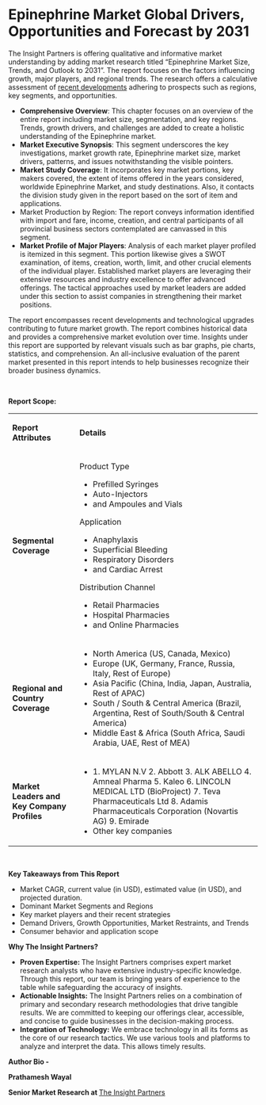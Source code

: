 # Epinephrine Market Global Drivers, Opportunities and Forecast by 2031

<p style="font-weight: 400;">The Insight Partners is offering qualitative and informative market understanding by adding market research titled &ldquo;Epinephrine Market Size, Trends, and Outlook to 2031&rdquo;. The report focuses on the factors influencing growth, major players, and regional trends. The research offers a calculative assessment of&nbsp;<a href="https://www.theinsightpartners.com/reports/epinephrine-market/">recent developments</a>&nbsp;adhering to prospects such as regions, key segments, and opportunities.</p>
<ul style="font-weight: 400;">
<li><strong><strong>Comprehensive Overview</strong></strong>: This chapter focuses on an overview of the entire report including market size, segmentation, and key regions. Trends, growth drivers, and challenges are added to create a holistic understanding of the Epinephrine market.</li>
<li><strong><strong>Market Executive Synopsis</strong></strong>: This segment underscores the key investigations, market growth rate, Epinephrine market size, market drivers, patterns, and issues notwithstanding the visible pointers.</li>
<li><strong><strong>Market Study Coverage</strong></strong>: It incorporates key market portions, key makers covered, the extent of items offered in the years considered, worldwide Epinephrine Market, and study destinations. Also, it contacts the division study given in the report based on the sort of item and applications.</li>
<li>Market Production by Region: The report conveys information identified with import and fare, income, creation, and central participants of all provincial business sectors contemplated are canvassed in this segment.</li>
<li><strong><strong>Market Profile of Major Players</strong></strong>: Analysis of each market player profiled is itemized in this segment. This portion likewise gives a SWOT examination, of items, creation, worth, limit, and other crucial elements of the individual player. Established market players are leveraging their extensive resources and industry excellence to offer advanced offerings. The tactical approaches used by market leaders are added under this section to assist companies in strengthening their market positions.</li>
</ul>
<p style="font-weight: 400;">The report encompasses recent developments and technological upgrades contributing to future market growth. The report combines historical data and provides a comprehensive market evolution over time. Insights under this report are supported by relevant visuals such as bar graphs, pie charts, statistics, and comprehension. An all-inclusive evaluation of the parent market presented in this report intends to help businesses recognize their broader business dynamics.</p>
<p style="font-weight: 400;"><strong><strong>&nbsp;</strong></strong></p>
<p style="font-weight: 400;"><strong><strong>Report Scope:</strong></strong></p>
<table style="font-weight: 400;">
<tbody>
<tr>
<td>
<p><strong><strong>Report Attributes</strong></strong></p>
</td>
<td>
<p><strong><strong>Details</strong></strong></p>
</td>
</tr>
<tr>
<td>
<p><strong><strong>Segmental Coverage</strong></strong></p>
</td>
<td>
<p>Product Type</p>
<ul>
<li>Prefilled Syringes</li>
<li>Auto-Injectors</li>
<li>and Ampoules and Vials</li>
</ul>
<p>Application</p>
<ul>
<li>Anaphylaxis</li>
<li>Superficial Bleeding</li>
<li>Respiratory Disorders</li>
<li>and Cardiac Arrest</li>
</ul>
<p>Distribution Channel</p>
<ul>
<li>Retail Pharmacies</li>
<li>Hospital Pharmacies</li>
<li>and Online Pharmacies</li>
</ul>
</td>
</tr>
<tr>
<td>
<p><strong><strong>Regional and Country Coverage</strong></strong></p>
</td>
<td>
<ul>
<li>North America (US, Canada, Mexico)</li>
<li>Europe (UK, Germany, France, Russia, Italy, Rest of Europe)</li>
<li>Asia Pacific (China, India, Japan, Australia, Rest of APAC)</li>
<li>South / South &amp; Central America (Brazil, Argentina, Rest of South/South &amp; Central America)</li>
<li>Middle East &amp; Africa (South Africa, Saudi Arabia, UAE, Rest of MEA)</li>
</ul>
</td>
</tr>
<tr>
<td>
<p><strong><strong>Market Leaders and Key Company Profiles</strong></strong></p>
</td>
<td>
<ul>
<li>1. MYLAN N.V 2. Abbott 3. ALK ABELLO 4. Amneal Pharma 5. Kaleo 6. LINCOLN MEDICAL LTD (BioProject) 7. Teva Pharmaceuticals Ltd 8. Adamis Pharmaceuticals Corporation (Novartis AG) 9. Emirade</li>
<li>Other key companies&nbsp;</li>
</ul>
</td>
</tr>
</tbody>
</table>
<p style="font-weight: 400;">&nbsp;</p>
<p style="font-weight: 400;"><strong><strong>Key Takeaways from This Report</strong></strong></p>
<ul style="font-weight: 400;">
<li>Market CAGR, current value (in USD), estimated value (in USD), and projected duration.</li>
<li>Dominant Market Segments and Regions</li>
<li>Key market players and their recent strategies</li>
<li>Demand Drivers, Growth Opportunities, Market Restraints, and Trends</li>
<li>Consumer behavior and application scope</li>
</ul>
<p style="font-weight: 400;"><strong><strong>Why The Insight Partners?</strong></strong></p>
<ul style="font-weight: 400;">
<li><strong><strong>Proven Expertise:&nbsp;</strong></strong>The Insight Partners comprises expert market research analysts who have extensive industry-specific knowledge. Through this report, our team is bringing years of experience to the table while safeguarding the accuracy of insights.</li>
<li><strong><strong>Actionable Insights:</strong></strong>&nbsp;The Insight Partners relies on a combination of primary and secondary research methodologies that drive tangible results. We are committed to keeping our offerings clear, accessible, and concise to guide businesses in the decision-making process.</li>
<li><strong><strong>Integration of Technology:</strong></strong>&nbsp;We embrace technology in all its forms as the core of our research tactics. We use various tools and platforms to analyze and interpret the data. This allows timely results.</li>
</ul>
<p><strong>Author Bio -&nbsp;</strong></p>
<p><strong>Prathamesh Wayal</strong></p>
<p><strong>Senior Market Research at </strong><a href="https://www.theinsightpartners.com/">The Insight Partners</a></p>